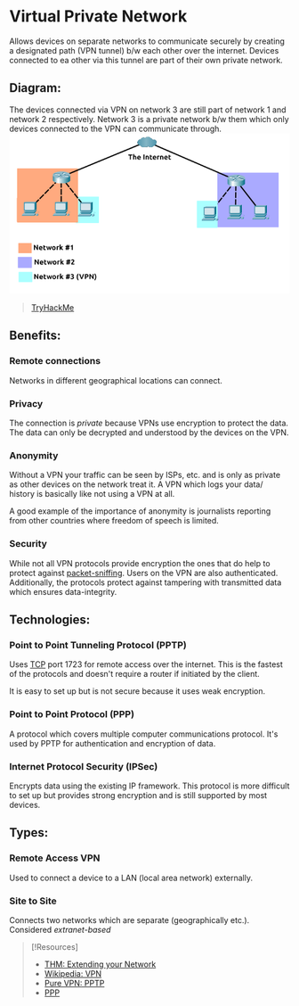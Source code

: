 
# Virtual Private Network
Allows devices on separate networks to communicate securely by creating a designated path (VPN tunnel) b/w each other over the internet. Devices connected to ea other via this tunnel are part of their own private network.
## Diagram:
The devices connected via VPN on network 3 are still part of network 1 and network 2 respectively. Network 3 is a private network b/w them which only devices connected to the VPN can communicate through.
![](/networking/networking-pics/VPN-1.png)
> [TryHackMe](https://tryhackme.com/room/extendingyournetwork)
## Benefits:
### Remote connections
Networks in different geographical locations can connect.
### Privacy
The connection is *private* because VPNs use encryption to protect the data. The data can only be decrypted and understood by the devices on the VPN.
### Anonymity
Without a VPN your traffic can be seen by ISPs, etc. and is only as private as other devices on the network treat it. A VPN which logs your data/ history is basically like not using a VPN at all.

A good example of the importance of anonymity is journalists reporting from other countries where freedom of speech is limited.
### Security
While not all VPN protocols provide encryption the ones that do help to protect against [packet-sniffing](/cybersecurity/TTPs/packet-sniffing.md). Users on the VPN are also authenticated. Additionally, the protocols protect against tampering with transmitted data which ensures data-integrity.
## Technologies:
### Point to Point Tunneling Protocol (PPTP)
Uses [TCP](/networking/protocols/TCP.md) port 1723 for remote access over the internet. This is the fastest of the protocols and doesn't require a router if initiated by the client.

It is easy to set up but is not secure because it uses weak encryption.
### Point to Point Protocol (PPP)
A protocol which covers multiple computer communications protocol. It's used by PPTP for authentication and encryption of data.
### Internet Protocol Security (IPSec)
Encrypts data using the existing IP framework. This protocol is more difficult to set up but provides strong encryption and is still supported by most devices.
## Types:
### Remote Access VPN
Used to connect a device to a LAN (local area network) externally.
### Site to Site
Connects two networks which are separate (geographically etc.). Considered *extranet-based*

> [!Resources]
> - [THM: Extending your Network](https://tryhackme.com/room/extendingyournetwork)
> - [Wikipedia: VPN](https://en.wikipedia.org/wiki/Virtual_private_network)
> - [Pure VPN: PPTP](https://www.purevpn.com/what-is-vpn/protocols/pptp)
> - [PPP](https://www.techtarget.com/searchnetworking/definition/PPP)
